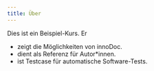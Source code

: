 ```yaml
---
title: Über
---
```


Dies ist ein Beispiel-Kurs. Er

- zeigt die Möglichkeiten von innoDoc.
- dient als Referenz für Autor*innen.
- ist Testcase für automatische Software-Tests.
